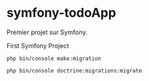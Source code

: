# symfony-todoApp

Premier projet sur Symfony.

First Symfony Project

```
php bin/console make:migration
```

```
php bin/console doctrine:migrations:migrate
```